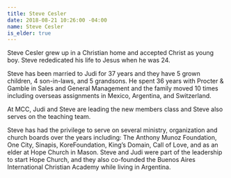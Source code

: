 ```yaml
---
title: Steve Cesler
date: 2018-08-21 10:26:00 -04:00
name: Steve Cesler
is_elder: true
---
```


Steve Cesler grew up in a Christian home and accepted Christ as young boy.  Steve rededicated his life to Jesus when he was 24.

Steve has been married to Judi for 37 years and they have 5 grown children, 4 son-in-laws, and 5 grandsons.  He spent 36 years with Procter & Gamble in Sales and General Management and the family moved 10 times including overseas assignments in Mexico, Argentina, and Switzerland.

At MCC, Judi and Steve are leading the new members class and Steve also serves on the teaching team.  

Steve has had the privilege to serve on several ministry, organization and church boards over the years including:  The Anthony Munoz Foundation, One City, Sinapis, KoreFoundation, King’s Domain, Call of Love, and as an elder at Hope Church in Mason.   Steve and Judi were part of the leadership to start Hope Church, and they also co-founded the Buenos Aires International Christian Academy while living in Argentina.
